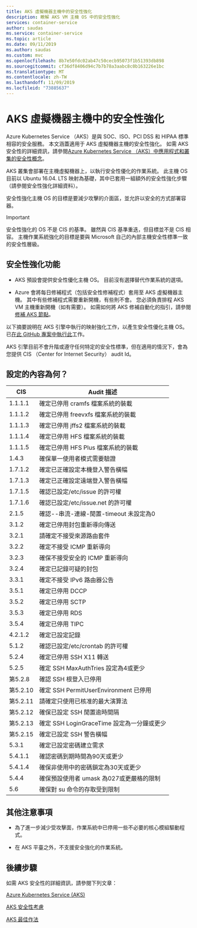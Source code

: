 ```yaml
---
title: AKS 虛擬機器主機中的安全性強化
description: 瞭解 AKS VM 主機 OS 中的安全性強化
services: container-service
author: saudas
ms.service: container-service
ms.topic: article
ms.date: 09/11/2019
ms.author: saudas
ms.custom: mvc
ms.openlocfilehash: 8b7e50fdc02ab47c50cecb95073f1b51393db898
ms.sourcegitcommit: cf36df8406d94c7b7b78a3aabc8c0b163226e1bc
ms.translationtype: MT
ms.contentlocale: zh-TW
ms.lasthandoff: 11/09/2019
ms.locfileid: "73885637"
---
```

# <a name="security-hardening-in-aks-virtual-machine-hosts"></a>AKS 虛擬機器主機中的安全性強化 

Azure Kubernetes Service （AKS）是與 SOC、ISO、PCI DSS 和 HIPAA 標準相容的安全服務。 本文涵蓋適用于 AKS 虛擬機器主機的安全性強化。 如需 AKS 安全性的詳細資訊，請參閱[Azure Kubernetes Service （AKS）中應用程式和叢集的安全性概念](https://docs.microsoft.com/azure/aks/concepts-security)。

AKS 叢集會部署在主機虛擬機器上，以執行安全性優化的作業系統。 此主機 OS 目前以 Ubuntu 16.04. LTS 映射為基礎，其中已套用一組額外的安全性強化步驟（請參閱安全性強化詳細資料）。   

安全性強化主機 OS 的目標是要減少攻擊的介面區，並允許以安全的方式部署容器。 

> [!Important]
> 安全性強化的 OS 不是 CIS 的基準。 雖然與 CIS 基準重迭，但目標並不是 CIS 相容。 主機作業系統強化的目標是要與 Microsoft 自己的內部主機安全性標準一致的安全性層級。 

## <a name="security-hardening-features"></a>安全性強化功能 

* AKS 預設會提供安全性優化主機 OS。 目前沒有選擇替代作業系統的選項。 

* Azure 會將每日修補程式（包括安全性修補程式）套用至 AKS 虛擬機器主機。 其中有些修補程式需要重新開機，有些則不會。 您必須負責排程 AKS VM 主機重新開機（如有需要）。 如需如何將 AKS 修補自動化的指引，請參閱[修補 AKS 節點](https://docs.microsoft.com/azure/aks/node-updates-kured)。

以下摘要說明在 AKS 引擎中執行的映射強化工作，以產生安全性優化主機 OS。 已[在此 GitHub 專案中執行此](https://github.com/Azure/aks-engine/projects/7)工作。  

AKS 引擎目前不會升階或遵守任何特定的安全性標準，但在適用的情況下，會為您提供 CIS （Center for Internet Security） audit Id。 

## <a name="whats-configured"></a>設定的內容為何？

| CIS  | Audit 描述| 
|---|---|
| 1.1.1.1 |確定已停用 cramfs 檔案系統的裝載|
| 1.1.1.2 |確定已停用 freevxfs 檔案系統的裝載|
| 1.1.1.3 |確定已停用 jffs2 檔案系統的裝載|
| 1.1.1.4 |確定已停用 HFS 檔案系統的裝載|
| 1.1.1.5 |確定已停用 HFS Plus 檔案系統的裝載|
|1.4.3 |確保單一使用者模式需要驗證 |
|1.7.1.2 |確定已正確設定本機登入警告橫幅 |
|1.7.1.3 |確定已正確設定遠端登入警告橫幅 |
|1.7.1.5 |確認已設定/etc/issue 的許可權 |
|1.7.1.6 |確認已設定/etc/issue.net 的許可權 |
|2.1.5 |確認--串流-連線-閒置-timeout 未設定為0 |
|3.1.2 |確定已停用封包重新導向傳送 |
|3.2.1 |請確定不接受來源路由套件 |
|3.2.2 |確定不接受 ICMP 重新導向 |
|3.2.3 |確保不接受安全的 ICMP 重新導向 |
|3.2.4 |確定已記錄可疑的封包 |
|3.3.1 |確定不接受 IPv6 路由器公告 |
|3.5.1 |確定已停用 DCCP |
|3.5.2 |確定已停用 SCTP |
|3.5.3 |確定已停用 RDS |
|3.5.4 |確定已停用 TIPC |
|4.2.1.2 |確定已設定記錄 |
|5.1.2 |確認已設定/etc/crontab 的許可權 |
|5.2.4 |確定已停用 SSH X11 轉送 |
|5.2.5 |確定 SSH MaxAuthTries 設定為4或更少 |
|第5.2.8 |確認 SSH 根登入已停用 |
|第5.2.10 |確定 SSH PermitUserEnvironment 已停用 |
|第5.2.11 |請確定只使用已核准的最大演算法 |
|第5.2.12 |確保已設定 SSH 閒置逾時間隔 |
|第5.2.13 |確定 SSH LoginGraceTime 設定為一分鐘或更少 |
|第5.2.15 |確定已設定 SSH 警告橫幅 |
|5.3.1 |確定已設定密碼建立需求 |
|5.4.1.1 |確認密碼到期時間為90天或更少 |
|5.4.1.4 |確保非使用中的密碼鎖定為30天或更少 |
|5.4.4 |確保預設使用者 umask 為027或更嚴格的限制 |
|5.6 |確保對 su 命令的存取受到限制|

## <a name="additional-notes"></a>其他注意事項
 
* 為了進一步減少受攻擊面，作業系統中已停用一些不必要的核心模組驅動程式。 

* 在 AKS 平臺之外，不支援安全強化的作業系統。 

## <a name="next-steps"></a>後續步驟  

如需 AKS 安全性的詳細資訊，請參閱下列文章： 

[Azure Kubernetes Service (AKS)](https://docs.microsoft.com/azure/aks/intro-kubernetes)

[AKS 安全性考慮](https://docs.microsoft.com/azure/aks/concepts-security)

[AKS 最佳作法](https://docs.microsoft.com/azure/aks/best-practices)
